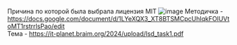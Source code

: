<br> Причина по которой была выбрала лицензия MIT
![image](https://github.com/qune4q/DiplomeLicense/assets/50214016/a67fed23-2456-424d-a191-5f2e00987073)
Методичка - https://docs.google.com/document/d/1LYeXQX3_XT8BTSMCpcUhIqkFOlUVtoMT1rstrrlsPao/edit
<br> Тема - https://it-planet.braim.org/2024/upload/lsd_task1.pdf
